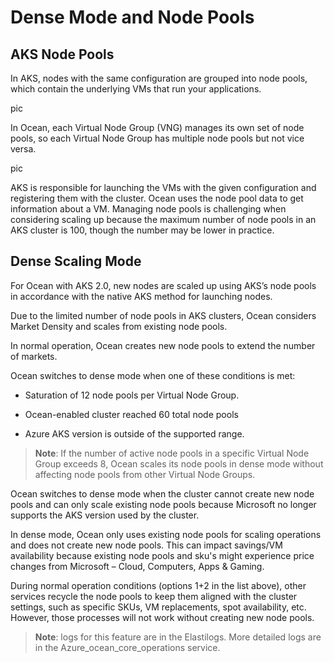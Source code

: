 #  Dense Mode and Node Pools

##  AKS Node Pools

In AKS, nodes with the same configuration are grouped into node pools, which contain the underlying VMs that run your applications.

pic

In Ocean, each Virtual Node Group (VNG) manages its own set of node pools, so each Virtual Node Group has multiple node pools but not vice versa.

pic

AKS is responsible for launching the VMs with the given configuration and registering them with the cluster.
Ocean uses the node pool data to get information about a VM.
Managing node pools is challenging when considering scaling up because the maximum number of node pools in an AKS cluster is 100, though the number may be lower in practice.

##  Dense Scaling Mode

For Ocean with AKS 2.0, new nodes are scaled up using AKS’s node pools in accordance with the native AKS method for launching nodes.

Due to the limited number of node pools in AKS clusters, Ocean considers Market Density and scales from existing node pools. 

In normal operation, Ocean creates new node pools to extend the number of markets. 

Ocean switches to dense mode when one of these conditions is met:

* Saturation of 12 node pools per Virtual Node Group.

* Ocean-enabled cluster reached 60 total node pools

* Azure AKS version is outside of the supported range.

>**Note**: If the number of active node pools in a specific Virtual Node Group exceeds 8, Ocean scales its node pools in dense mode without affecting node pools from other Virtual Node Groups.

Ocean switches to dense mode when the cluster cannot create new node pools and can only scale existing node pools because Microsoft no longer supports the AKS version used by the cluster. 

In dense mode, Ocean only uses existing node pools for scaling operations and does not create new node pools. This can impact savings/VM availability because existing node pools and sku's might experience price changes from Microsoft – Cloud, Computers, Apps & Gaming.   

During normal operation conditions (options 1+2 in the list above), other services recycle the node pools to keep them aligned with the cluster settings, such as specific SKUs, VM replacements, spot availability, etc. However, those processes will not work without creating new node pools.

>**Note**: logs for this feature are in the Elastilogs. More detailed logs are in the Azure_ocean_core_operations service.

